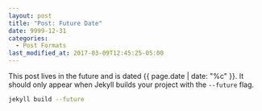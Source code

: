 ```yaml
---
layout: post
title: "Post: Future Date"
date: 9999-12-31
categories:
  - Post Formats
last_modified_at: 2017-03-09T12:45:25-05:00
---
```


This post lives in the future and is dated {{ page.date | date: "%c" }}. It should only appear when Jekyll builds your project with the `--future` flag.

```bash
jekyll build --future
```